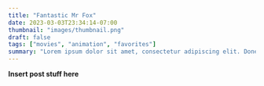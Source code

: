 ```yaml
---
title: "Fantastic Mr Fox"
date: 2023-03-03T23:34:14-07:00
thumbnail: "images/thumbnail.png"
draft: false
tags: ["movies", "animation", "favorites"]
summary: "Lorem ipsum dolor sit amet, consectetur adipiscing elit. Donec euismod semper ex, at posuere lectus sodales vel. Integer non est ac diam pretium varius. Nullam a elit quis turpis tempus porta. Sed vitae ipsum fermentum, gravida nulla a, tincidunt mi. Vestibulum quis est vulputate quam cursus eleifend sed in lectus. Nulla eget magna sed sem pulvinar auctor vel at felis. Pellentesque sollicitudin velit vel odio aliquam placerat. Ut eget neque sed elit rutrum malesuada semper sit amet ante. Proin id malesuada mauris."
---
```


**Insert post stuff here**